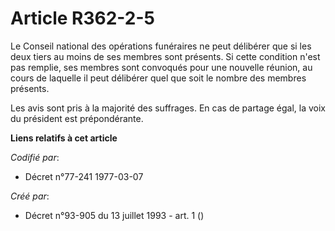 # Article R362-2-5

Le Conseil national des opérations funéraires ne peut délibérer que si les deux tiers au moins de ses membres sont présents.
Si cette condition n'est pas remplie, ses membres sont convoqués pour une nouvelle réunion, au cours de laquelle il peut
délibérer quel que soit le nombre des membres présents.

Les avis sont pris à la majorité des suffrages. En cas de partage égal, la voix du président est prépondérante.

**Liens relatifs à cet article**

_Codifié par_:

  - Décret n°77-241 1977-03-07

_Créé par_:

  - Décret n°93-905 du 13 juillet 1993 - art. 1 ()
